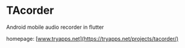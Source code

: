 # TAcorder
Android mobile audio recorder in flutter

homepage: [www.tryapps.net](https://tryapps.net/projects/tacorder/)
